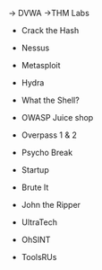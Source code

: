 -> DVWA
->THM Labs

-   Crack the Hash
    
-   Nessus
    
-   Metasploit
    
-   Hydra
    
-   What the Shell?
    
-   OWASP Juice shop
    
-   Overpass 1 & 2
    
-   Psycho Break
    
-   Startup
    
-   Brute It
    
-   John the Ripper
    
-   UltraTech
    
-   OhSINT
    
-   ToolsRUs